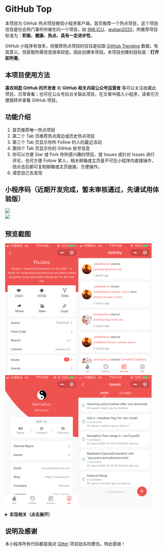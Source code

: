 # GitHub Top

本项目为 GitHub 热点项目微信小程序客户端，首页推荐一个热点项目，这个项目往往是社会热门事件所催生的一个项目，如 [996.ICU](https://github.com/996icu/996.ICU)，[wuhan2020](https://github.com/wuhan2020/wuhan2020)，所推荐项目标准为：**积极、健康、热点、具有一定进步性**。

GitHub 小程序有很多，但推荐热点项目的往往是拉取 [GitHub Trending](https://github.com/trending) 数据，有其意义，但获取所需信息效率较低，因此创建本项目。本项目创建的目标是：**打开即所需**。

## 本项目使用方法

**喜欢闲逛 GitHub 的开发者** 和 **GitHub 相关内容公众号运营者** 等可以关注收藏此项目，日常查看；也可在公众号后台关联此项目，在文章中插入小程序，读者可方便跳转并查看 GitHub 项目。

## 功能介绍

1. 首页推荐唯一热点项目
2. 第二个 Tab 页推荐热点周边或历史热点项目
3. 第三个 Tab 页显示你所 Follow 的人的最近活动
4. 第四个 Tab 页显示你的 GitHub 账号信息
5. 你可以方便 Star 或 Fork 你所感兴趣的项目，提 Issues 或针对 Issues 进行评论，也可方便 Follow 某人，相关邮箱或主页虽不可在小程序内直接操作，但点击后都可复制邮箱或主页链接，方便操作。
6. 请您自己去发现

## 小程序码（近期开发完成，暂未审核通过，先请试用体验版）

<img width='200' src='https://api.renyuzhuo.cn/code.jpg'><br/><img width='200' src='https://user-images.githubusercontent.com/7275046/73512828-14679480-4426-11ea-8870-096d6e52f82c.png'>

## 预览截图

<img width='240' src='./screenshot/p1.png'><img width='240' src='./screenshot/p2.png'><img width='240' src='./screenshot/p3.png'><img width='240' src='./screenshot/p4.png'>

<details>

<summary><b>实现相关（点击展开）</b></summary>

- GitHub 项目相关实时数据来自 [GitHub API V3](https://developer.github.com/v3/)
- Top 和 History 相关配置来自于本项目 Tag 为 [Top](https://github.com/renyuzhuo/GitHub-Top/issues?q=is%3Aissue+is%3Aopen+label%3ATop) 和 [Hot](https://github.com/renyuzhuo/GitHub-Top/issues?q=is%3Aissue+is%3Aopen+label%3AHot) 的 Issues（原计划用 GitHub Page，但是相应速度有问题，自己搭建服务器维护成本太高，因此最后采用在 Issue 中配置 Json 文件）
- Trending 数据来自 [github-trending-api](https://github.com/huchenme/github-trending-api)
- Markdown 解析采用 [towxml](https://github.com/sbfkcel/towxml) 2.x，暂不考虑升级为 3.x，可能是我使用的问题，3.x 一直有错误，已经提 Issues 给原项目。
- 项目构建采用京东开源项目 [Taro 2.0.2](https://taro.aotu.io/) 版本。
- 无自建云端服务器。

</details>

## 说明及感谢

本小程序所有代码都是我对 [Gitter](https://github.com/huangjianke/Gitter) 项目拙劣的模仿。特此感谢！

